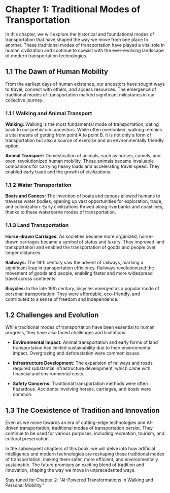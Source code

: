 Chapter 1: Traditional Modes of Transportation
==============================================

In this chapter, we will explore the historical and foundational modes of transportation that have shaped the way we move from one place to another. These traditional modes of transportation have played a vital role in human civilization and continue to coexist with the ever-evolving landscape of modern transportation technologies.

1.1 The Dawn of Human Mobility
------------------------------

From the earliest days of human existence, our ancestors have sought ways to travel, connect with others, and access resources. The emergence of traditional modes of transportation marked significant milestones in our collective journey:

### 1.1.1 Walking and Animal Transport

**Walking:** Walking is the most fundamental mode of transportation, dating back to our prehistoric ancestors. While often overlooked, walking remains a vital means of getting from point A to point B. It is not only a form of transportation but also a source of exercise and an environmentally friendly option.

**Animal Transport:** Domestication of animals, such as horses, camels, and oxen, revolutionized human mobility. These animals became invaluable companions for carrying heavy loads and accelerating travel speed. They enabled early trade and the growth of civilizations.

### 1.1.2 Water Transportation

**Boats and Canoes:** The invention of boats and canoes allowed humans to traverse water bodies, opening up vast opportunities for exploration, trade, and colonization. Early civilizations thrived along riverbanks and coastlines, thanks to these waterborne modes of transportation.

### 1.1.3 Land Transportation

**Horse-drawn Carriages:** As societies became more organized, horse-drawn carriages became a symbol of status and luxury. They improved land transportation and enabled the transportation of goods and people over longer distances.

**Railways:** The 19th century saw the advent of railways, marking a significant leap in transportation efficiency. Railways revolutionized the movement of goods and people, enabling faster and more widespread travel across continents.

**Bicycles:** In the late 19th century, bicycles emerged as a popular mode of personal transportation. They were affordable, eco-friendly, and contributed to a sense of freedom and independence.

1.2 Challenges and Evolution
----------------------------

While traditional modes of transportation have been essential to human progress, they have also faced challenges and limitations:

* **Environmental Impact:** Animal transportation and early forms of land transportation had limited sustainability due to their environmental impact. Overgrazing and deforestation were common issues.

* **Infrastructure Development:** The expansion of railways and roads required substantial infrastructure development, which came with financial and environmental costs.

* **Safety Concerns:** Traditional transportation methods were often hazardous. Accidents involving horses, carriages, and boats were common.

1.3 The Coexistence of Tradition and Innovation
-----------------------------------------------

Even as we move towards an era of cutting-edge technologies and AI-driven transportation, traditional modes of transportation persist. They continue to be used for various purposes, including recreation, tourism, and cultural preservation.

In the subsequent chapters of this book, we will delve into how artificial intelligence and modern technologies are reshaping these traditional modes of transportation, making them safer, more efficient, and environmentally sustainable. The future promises an exciting blend of tradition and innovation, shaping the way we move in unprecedented ways.

Stay tuned for Chapter 2: "AI-Powered Transformations in Walking and Personal Mobility."
